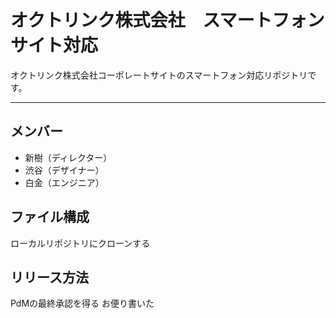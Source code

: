 # オクトリンク株式会社　スマートフォンサイト対応
オクトリンク株式会社コーポレートサイトのスマートフォン対応リポジトリです。

---

## メンバー
* 新樹（ディレクター）
* 渋谷（デザイナー）
* 白金（エンジニア）

## ファイル構成
ローカルリポジトリにクローンする
## リリース方法
PdMの最終承認を得る
お便り書いた